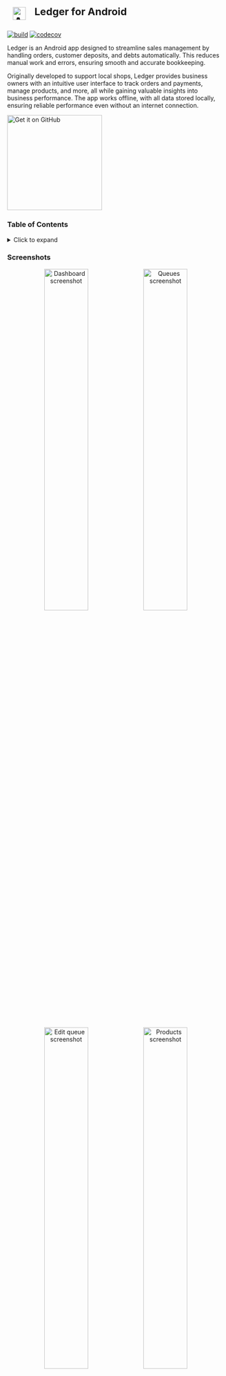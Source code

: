 <h1>
  &nbsp;&nbsp;<img src="./docs/icon_app_raw.svg" alt="App icon" width="30"/>&nbsp;&nbsp;
  <sup>Ledger for Android</sup>
</h1>

[![build](https://github.com/robifr/ledger/actions/workflows/build.yaml/badge.svg)](https://github.com/robifr/ledger/actions/workflows/build.yaml)
[![codecov](https://codecov.io/github/robifr/ledger/graph/badge.svg)](https://codecov.io/github/robifr/ledger)

Ledger is an Android app designed to streamline sales management by handling orders, customer
deposits, and debts automatically. This reduces manual work and errors, ensuring smooth and accurate
bookkeeping.

Originally developed to support local shops, Ledger provides business owners with an intuitive user
interface to track orders and payments, manage products, and more, all while gaining valuable
insights into business performance. The app works offline, with all data stored locally, ensuring
reliable performance even without an internet connection.

<a href="https://github.com/robifr/ledger/releases/latest">
  <img src="./docs/icon_download_github.png" alt="Get it on GitHub" width="220"/>
</a>

### Table of Contents
<details>
  <summary>Click to expand</summary>  
  <div id="user-content-toc">
    <ul>
      <li>
        <a href="#----ledger-for-android">1. Overview</a>
        <ul>
          <li><a href="#screenshots">1.1. Screenshots</a></li>
          <li><a href="#features">1.2. Features</a></li>
          <li><a href="#compatibility">1.3. Compatibility</a></li>
          <li><a href="#permissions">1.4. Permissions</a></li>
        </ul>
      </li>
      <li>
        <a href="#project-setup">2. Project Setup</a>
        <ul>
          <li><a href="#build-instructions">2.1. Build Instructions</a></li>
          <li><a href="#build-variants">2.2. Build Variants</a></li>
        </ul>
      </li>
      <li><a href="#architecture">3. Architecture</a></li>
      <li><a href="#tests">4. Tests</a></li>
      <li>
        <a href="#code-style">5. Code Style</a>
        <ul>
          <li><a href="#code-formatting">5.1. Code Formatting</a></li>
          <li><a href="#xml-formatting">5.2. XML Formatting</a></li>
        </ul>
      </li>
      <li><a href="#license">6. License</a></li>
    </ul>
  </div>
</details>

### Screenshots
<div align="center">
  <img src="./docs/screenshot/promo_1.png" alt="Dashboard screenshot" width="45%"/>
  <img src="./docs/screenshot/promo_2.png" alt="Queues screenshot" width="45%"/>
  <img src="./docs/screenshot/promo_3.png" alt="Edit queue screenshot" width="45%"/>
  <img src="./docs/screenshot/promo_4.png" alt="Products screenshot" width="45%"/>
</div>

### Features
- Automatically calculates customer deposits and debts with every update to orders.
- Synchronized data, including customers, orders, and the dashboard, as changes happen.
- Customizable orders, customers and products.
- Sort and filter data based on various criteria.
- Search functionality to find customer and product within the system.
- Visualized charts and statistics.
- Supports English (US) and Indonesian language.
- Full offline capabilities.
- Auto-updates with new releases from GitHub.

> [!NOTE]  
> Although the app supports English and USD, it doesn't handle fractional values (such as cents)
  for certain fields like customer balances, product prices, and order discounts. Currencies like
  Indonesian Rupiah or Japanese Yen (which aren't supported yet) don't have this issue, as
  fractional values aren't commonly used. The problem can be addressed by using the smallest
  currency unit.

### Compatibility
- Minimum SDK: 30 (Android 11)
- Target SDK: 35 (Android 15)
- Orientations supported: Portrait and landscape

The app has been tested on Android 13 (SDK 33) using a physical device and on Android 15 (SDK 35)
through an emulator. If you encounter any issues, please report them by opening a GitHub issue.

### Permissions
Required:
- `MANAGE_EXTERNAL_STORAGE`: Persist data in external storage (documents directory) even after app
  uninstallation.

Optional:
- `ACCESS_NETWORK_STATE` and `INTERNET`: Check and download app updates from GitHub.
- `REQUEST_INSTALL_PACKAGES`: Install the downloaded app updates from GitHub.

## Project Setup
### Build Instructions
1. Install [Android Studio](https://developer.android.com/studio) and make sure the Android SDK is
  downloaded during setup.

2. Install [JDK 17](https://adoptium.net/temurin/releases/?version=17) as this project requires it.
  Android Studio may bundle its own JDK, but you can configure it to use JDK 17 by following this
  [Gradle JDK configuration guide](https://developer.android.com/build/jdks#jdk-config-in-studio).
  Additionally, set the `JAVA_HOME` environment variable to the JDK 17 installation directory.

3. Clone this repository and navigate to the project directory:
    ```
    git clone https://github.com/robifr/ledger.git
    cd ledger
    ```

4. Create `keystore.p12` file to sign the app:
    ```
    keytool -genkeypair -v -keystore <keystore_path> -storetype PKCS12 -keyalg RSA -keysize 2048 -validity 10000 -alias <keystore_alias>
    ```
    Replace `<keystore_path>` with a relative path like `./keystore.p12` and `<keystore_alias>` with
    your chosen alias. Use a secure password when prompted.

5. Create a `keystore.properties` file in the project root directory and add the following content:
    ```properties
    key.alias=<keystore_alias>
    key.password=<keystore_password>
    key.storeFile=<keystore_path>
    key.storePassword=<keystore_password>
    ```
    Replace the placeholders with the values you used when creating the keystore. Since PKCS12
    keystore is being used, `key.password` and `key.storePassword` should be the same.

> [!CAUTION]
> Keep the `keystore.p12`, `keystore.properties` file, and its credentials private. Don't commit
  them to version control.

6. Sync dependencies and run tests:
    ```
    ./gradlew build
    ./gradlew test
    ```

7. If everything is successful, build the app:
    ```
    ./gradlew assembleRelease
    ```
    The generated APK will be located in the `app/build/outputs/apk/release/` directory.

### Build Variants
- **debug**: The default for development. It's fully debuggable and includes tools like [LeakCanary](https://github.com/square/leakcanary)
  for troubleshooting.
- **qa**: Similar to the release build, but with a different database location and prepopulated data for testing in a near-production setup.
- **release**: The final production version, optimized for stability and performance. This build is
  signed and minified.

Use `./gradlew assemble<VariantName>` to build different variants: `Debug`, `Qa`, or `Release`.

## Architecture
This project follows the **MVVM (Model-View-ViewModel)** architecture pattern. Detailed information
about the architecture is covered in the [ARCHITECTURE.md](./docs/ARCHITECTURE.md) file.

## Tests
This project includes unit tests that are run in a JVM environment (not on actual devices or
emulators). These tests focus on the critical sections of the code, such as the **ViewModel** and
**Model** layers, as this project uses the MVVM architecture.

Some tests use fake objects to
simulate real dependencies, like when performing database transactions in the repository layer. This
approach is simpler than mocking numerous components.

Tests are located in the `app/src/test/` directory, and can be run using the following command:
```
./gradlew test --rerun-tasks
```
The `--rerun-tasks` flag forces Gradle to re-run the tests and avoid using cached results.

## Code Style
For Kotlin code, we follow [Kotlin coding conventions](https://kotlinlang.org/docs/coding-conventions.html)
with these project-specific additions:
- Use explicit types on the left-hand side (LHS) of variable, property, or method declarations.
- Treat platform types as nullable and specify their type explicitly.
- Use an underscore (`_`) prefix for private, protected, internal, or package-private properties and
  methods to clearly differentiate them from public ones and make testing easier.
  ```kt
  val _packagePrivate: String = "Accessible within the package only"
  ```

### Code Formatting
[Spotless](https://github.com/diffplug/spotless) is used to enforce the code style. To
format all files according to the project's style, run:
```
./gradlew spotlessApply
```
This will format the code and add the header license to files with the following extensions:
`.java`, `.kt`, `.gradle.kts`, `.js`, and `.html`.

### XML Formatting
For `.xml` files, only the header license will be added by Spotless. We use the Android Studio
formatter for these files, which is configured in the `.idea/codeStyles/` directory. To apply it:
- Go to **Settings** > **Editor** > **Code Style**.
- Click the **Scheme** dropdown and select **Project**.
- Alternatively, use the **Import Scheme** option next to the dropdown to import
  `.idea/codeStyles/Project.xml` if it isn't already applied.

To format the file, right-click on the file or the directory containing it and select
**Reformat Code**.

## License
Ledger is distributed under the terms of the Apache License, Version 2.0. For more information, see
the [LICENSE](LICENSE) file.

Copyright 2024 Robi
